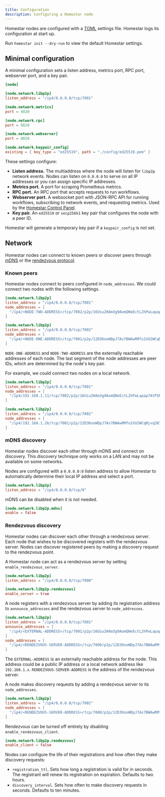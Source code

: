 ```yaml
---
title: Configuration
description: Configuring a Homestar node
---
```


Homestar nodes are configured with a [TOML](https://toml.io) settings file. Homestar logs its configuration at start up.

Run `homestar init --dry-run` to view the default Homestar settings.

## Minimal configuration

A minimal configuration sets a listen address, metrics port, RPC port, webserver port, and a key pair.

```toml
[node]

[node.network.libp2p]
listen_address = "/ip4/0.0.0.0/tcp/7001"

[node.network.metrics]
port = 4020

[node.network.rpc]
port = 9820

[node.network.webserver]
port = 8020

[node.network.keypair_config]
existing = { key_type = "ed25519", path = "./config/ed25519.pem" }
```

These settings configure:

* **Listen address.** The multiaddress where the node will listen for `libp2p` network events. Nodes can listen on `0.0.0.0` to serve on all IP addresses or you can assign specific IP addresses.
* **Metrics port.** A port for scraping Prometheus metrics.
* **RPC port.** An RPC port that accepts requests to run workflows.
* **Webserver port.** A websocket port with JSON-RPC API for running workflows, subscribing to network events, and requesting metrics. Used by the [Homestar Control Panel](https://github.com/fission-codes/everywhere-computer-control-panel).
* **Key pair.** An `ed25519` or `secp256k1` key pair that configures the node with a peer ID.

Homestar will generate a temporary key pair if a `keypair_config` is not set.

## Network

Homestar nodes can connect to known peers or discover peers through [mDNS](https://docs.libp2p.io/concepts/discovery-routing/mdns/) or the [rendezvous protocol](https://docs.libp2p.io/concepts/discovery-routing/rendezvous/).

### Known peers

Homestar nodes connect to peers configured in `node_addresses`. We could connect two nodes with the following settings.

```toml
[node.network.libp2p]
listen_address = "/ip4/0.0.0.0/tcp/7001"
node_addresses = [
  "/ip4/<NODE-TWO-ADDRESS>/tcp/7002/p2p/16Uiu2HAm3g9AomQNeEctL2hPwLapap7AtPSNt8ZrBny4rLx1W5Dc",
]
```

```toml
[node.network.libp2p]
listen_address = "/ip4/0.0.0.0/tcp/7002"
node_addresses = [
  "/ip4/<NODE-ONE-ADDRESS>/tcp/7001/p2p/12D3KooWDpJ7As7BWAwRMfu1VU2WCqNjvq387JEYKDBj4kx6nXTN",
]
```

`NODE-ONE-ADDRESS` and `NODE-TWO-ADDRESS` are the externally reachable addresses of each node. The last segment of the node addresses are peer IDs, which are determined by the node's key pair.

For example, we could connect two nodes on a local network.

```toml
[node.network.libp2p]
listen_address = "/ip4/0.0.0.0/tcp/7001"
node_addresses = [
  "/ip4/192.168.1.11/tcp/7002/p2p/16Uiu2HAm3g9AomQNeEctL2hPwLapap7AtPSNt8ZrBny4rLx1W5Dc",
]
```

```toml
[node.network.libp2p]
listen_address = "/ip4/0.0.0.0/tcp/7002"
node_addresses = [
  "/ip4/192.168.1.26/tcp/7001/p2p/12D3KooWDpJ7As7BWAwRMfu1VU2WCqNjvq387JEYKDBj4kx6nXTN",
]
```

### mDNS discovery

Homestar nodes discover each other through mDNS and connect on discovery. This discovery technique only works on a LAN and may not be available on some networks.

Nodes are configured with a `0.0.0.0:0` listen address to allow Homestar to automatically determine their local IP address and select a port.

```toml
[node.network.libp2p]
listen_address = "/ip4/0.0.0.0/tcp/0"
```

mDNS can be disabled when it is not needed.

```toml
[node.network.libp2p.mdns]
enable = false
```

### Rendezvous discovery

Homestar nodes can discover each other through a rendezvous server. Each node that wishes to be discovered registers with the rendezvous server. Nodes can discover registered peers by making a discovery request to the rendezvous point.

A Homestar node can act as a rendezvous server by setting `enable_rendezvous_server`.

```toml
[node.network.libp2p]
listen_address = "/ip4/0.0.0.0/tcp/7000"

[node.network.libp2p.rendezvous]
enable_server = true
```

A node registers with a rendezvous server by adding its registration address to `announce_addresses` and the rendezvous server to `node_addresses`.

```toml
[node.network.libp2p]
listen_address = "/ip4/0.0.0.0/tcp/7001"
announce_addresses = [
  "/ip4/<EXTERNAL-ADDRESS>/tcp/7001/p2p/16Uiu2HAm3g9AomQNeEctL2hPwLapap7AtPSNt8ZrBny4rLx1W5Dc",
]
node_addresses = [
  "/ip4/<RENDEZVOUS-SERVER-ADDRESS>/tcp/7000/p2p/12D3KooWDpJ7As7BWAwRMfu1VU2WCqNjvq387JEYKDBj4kx6nXTN",
]
```

The `EXTERNAL-ADDRESS` is an externally reachable address for the node. This address could be a public IP address or a local network address like `192.168.1.x`. `RENDEZVOUS-SERVER-ADDRESS` is the address of the rendezvous server.

A node makes discovery requests by adding a rendezvous server to its `node_addresses`.

```toml
[node.network.libp2p]
listen_address = "/ip4/0.0.0.0/tcp/7002"
node_addresses = [
  "/ip4/<RENDEZVOUS-SERVER-ADDRESS>/tcp/7000/p2p/12D3KooWDpJ7As7BWAwRMfu1VU2WCqNjvq387JEYKDBj4kx6nXTN",
]
```

Rendezvous can be turned off entirely by disabling `enable_rendezvous_client`.

```toml
[node.network.libp2p.rendezvous]
enable_client = false
```

Nodes can configure the life of their registrations and how often they make discovery requests:

* `registration_ttl`. Sets how long a registration is valid for in seconds. The registrant will renew its registration on expiration. Defaults to two hours.
* `discovery_interval`. Sets how often to make discovery requests in seconds. Defaults to ten minutes.
